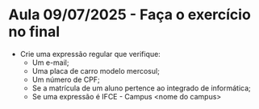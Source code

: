 # Aula 09/07/2025 - Faça o exercício no final

* Crie uma expressão regular que verifique:
  * Um e-mail;
  * Uma placa de carro modelo mercosul;
  * Um número de CPF;
  * Se a matrícula de um aluno pertence ao integrado de informática;
  * Se uma expressão é IFCE - Campus \<nome do campus>
